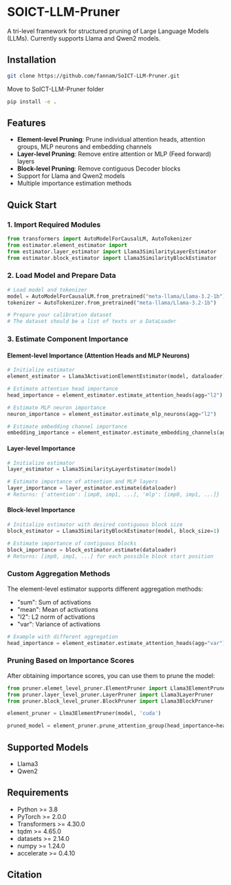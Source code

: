 # SOICT-LLM-Pruner

A tri-level framework for structured pruning of Large Language Models (LLMs). Currently supports Llama and Qwen2 models.

## Installation

```bash
git clone https://github.com/fannam/SoICT-LLM-Pruner.git
```

Move to SoICT-LLM-Pruner folder

```bash
pip install -e .
```

## Features

- **Element-level Pruning**: Prune individual attention heads, attention groups, MLP neurons and embedding channels
- **Layer-level Pruning**: Remove entire attention or MLP (Feed forward) layers
- **Block-level Pruning**: Remove contiguous Decoder blocks
- Support for Llama and Qwen2 models
- Multiple importance estimation methods

## Quick Start

### 1. Import Required Modules

```python
from transformers import AutoModelForCausalLM, AutoTokenizer
from estimator.element_estimator import 
from estimator.layer_estimator import Llama3SimilarityLayerEstimator
from estimator.block_estimator import Llama3SimilarityBlockEstimator
```

### 2. Load Model and Prepare Data

```python
# Load model and tokenizer
model = AutoModelForCausalLM.from_pretrained("meta-llama/Llama-3.2-1b")
tokenizer = AutoTokenizer.from_pretrained("meta-llama/Llama-3.2-1b")

# Prepare your calibration dataset
# The dataset should be a list of texts or a DataLoader
```

### 3. Estimate Component Importance

#### Element-level Importance (Attention Heads and MLP Neurons)

```python
# Initialize estimator
element_estimator = Llama3ActivationElementEstimator(model, dataloader)

# Estimate attention head importance
head_importance = element_estimator.estimate_attention_heads(agg="l2")

# Estimate MLP neuron importance
neuron_importance = element_estimator.estimate_mlp_neurons(agg="l2")

# Estimate embedding channel importance
embedding_importance = element_estimator.estimate_embedding_channels(agg="l2")
```

#### Layer-level Importance

```python
# Initialize estimator
layer_estimator = Llama3SimilarityLayerEstimator(model)

# Estimate importance of attention and MLP layers
layer_importance = layer_estimator.estimate(dataloader)
# Returns: {'attention': [imp0, imp1, ...], 'mlp': [imp0, imp1, ...]}
```

#### Block-level Importance

```python
# Initialize estimator with desired contiguous block size
block_estimator = Llama3SimilarityBlockEstimator(model, block_size=1)

# Estimate importance of contiguous blocks
block_importance = block_estimator.estimate(dataloader)
# Returns: [imp0, imp1, ...] for each possible block start position
```

### Custom Aggregation Methods

The element-level estimator supports different aggregation methods:
- "sum": Sum of activations
- "mean": Mean of activations
- "l2": L2 norm of activations
- "var": Variance of activations

```python
# Example with different aggregation
head_importance = element_estimator.estimate_attention_heads(agg="var")
```

### Pruning Based on Importance Scores

After obtaining importance scores, you can use them to prune the model:

```python
from pruner.elemet_level_pruner.ElementPruner import Llama3ElementPruner
from pruner.layer_level_pruner.LayerPruner import Llama3LayerPruner
from pruner.block_level_pruner.BlockPruner import Llama3BlockPruner

element_pruner = Llma3ElementPruner(model, 'cuda')

pruned_model = element_pruner.prune_attention_group(head_importance=head_importance, target_group=7)

```

## Supported Models

- Llama3
- Qwen2 

## Requirements

- Python >= 3.8
- PyTorch >= 2.0.0
- Transformers >= 4.30.0
- tqdm >= 4.65.0
- datasets >= 2.14.0
- numpy >= 1.24.0
- accelerate >= 0.4.10

## Citation

